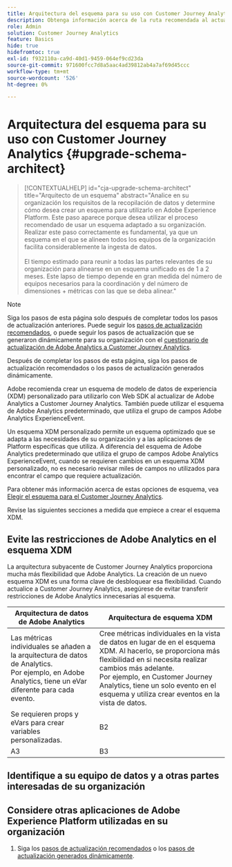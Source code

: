 ```yaml
---
title: Arquitectura del esquema para su uso con Customer Journey Analytics
description: Obtenga información acerca de la ruta recomendada al actualizar de Adobe Analytics a Customer Journey Analytics
role: Admin
solution: Customer Journey Analytics
feature: Basics
hide: true
hidefromtoc: true
exl-id: f932110a-ca9d-40d1-9459-064ef9cd23da
source-git-commit: 971600fcc7d8a5aac4ad39812ab4a7af69d45ccc
workflow-type: tm+mt
source-wordcount: '526'
ht-degree: 0%

---
```


# Arquitectura del esquema para su uso con Customer Journey Analytics {#upgrade-schema-architect}

<!-- markdownlint-disable MD034 -->

>[!CONTEXTUALHELP]
>id="cja-upgrade-schema-architect"
>title="Arquitecto de un esquema"
>abstract="Analice en su organización los requisitos de la recopilación de datos y determine cómo desea crear un esquema para utilizarlo en Adobe Experience Platform. Este paso aparece porque desea utilizar el proceso recomendado de usar un esquema adaptado a su organización. Realizar este paso correctamente es fundamental, ya que un esquema en el que se alineen todos los equipos de la organización facilita considerablemente la ingesta de datos.<br><br>El tiempo estimado para reunir a todas las partes relevantes de su organización para alinearse en un esquema unificado es de 1 a 2 meses. Este lapso de tiempo depende en gran medida del número de equipos necesarios para la coordinación y del número de dimensiones + métricas con las que se deba alinear."

<!-- markdownlint-enable MD034 -->

>[!NOTE]
> 
>Siga los pasos de esta página solo después de completar todos los pasos de actualización anteriores. Puede seguir los [pasos de actualización recomendados](/help/getting-started/cja-upgrade/cja-upgrade-recommendations.md#recommended-upgrade-steps-for-most-organizations), o puede seguir los pasos de actualización que se generaron dinámicamente para su organización con el [cuestionario de actualización de Adobe Analytics a Customer Journey Analytics](https://gigazelle.github.io/cja-ttv/).
>
>Después de completar los pasos de esta página, siga los pasos de actualización recomendados o los pasos de actualización generados dinámicamente.

Adobe recomienda crear un esquema de modelo de datos de experiencia (XDM) personalizado para utilizarlo con Web SDK al actualizar de Adobe Analytics a Customer Journey Analytics. También puede utilizar el esquema de Adobe Analytics predeterminado, que utiliza el grupo de campos Adobe Analytics ExperienceEvent.

Un esquema XDM personalizado permite un esquema optimizado que se adapta a las necesidades de su organización y a las aplicaciones de Platform específicas que utiliza. A diferencia del esquema de Adobe Analytics predeterminado que utiliza el grupo de campos Adobe Analytics ExperienceEvent, cuando se requieren cambios en un esquema XDM personalizado, no es necesario revisar miles de campos no utilizados para encontrar el campo que requiere actualización.

Para obtener más información acerca de estas opciones de esquema, vea [Elegir el esquema para el Customer Journey Analytics](/help/getting-started/cja-upgrade/cja-upgrade-schema-existing.md).

Revise las siguientes secciones a medida que empiece a crear el esquema XDM.

## Evite las restricciones de Adobe Analytics en el esquema XDM

La arquitectura subyacente de Customer Journey Analytics proporciona mucha más flexibilidad que Adobe Analytics. La creación de un nuevo esquema XDM es una forma clave de desbloquear esa flexibilidad. Cuando actualice a Customer Journey Analytics, asegúrese de evitar transferir restricciones de Adobe Analytics innecesarias al esquema.

| Arquitectura de datos de Adobe Analytics | Arquitectura de esquema XDM |
|---------|----------|
| Las métricas individuales se añaden a la arquitectura de datos de Analytics.<br/>Por ejemplo, en Adobe Analytics, tiene un eVar diferente para cada evento. | Cree métricas individuales en la vista de datos en lugar de en el esquema XDM. Al hacerlo, se proporciona más flexibilidad en si necesita realizar cambios más adelante.<br/>Por ejemplo, en Customer Journey Analytics, tiene un solo evento en el esquema y utiliza crear eventos en la vista de datos. |
| Se requieren props y eVars para crear variables personalizadas. | B2 |
| A3 | B3 |

## Identifique a su equipo de datos y a otras partes interesadas de su organización


## Considere otras aplicaciones de Adobe Experience Platform utilizadas en su organización



1. Siga los [pasos de actualización recomendados](/help/getting-started/cja-upgrade/cja-upgrade-recommendations.md#recommended-upgrade-steps-for-most-organizations) o los [pasos de actualización generados dinámicamente](https://gigazelle.github.io/cja-ttv/).
